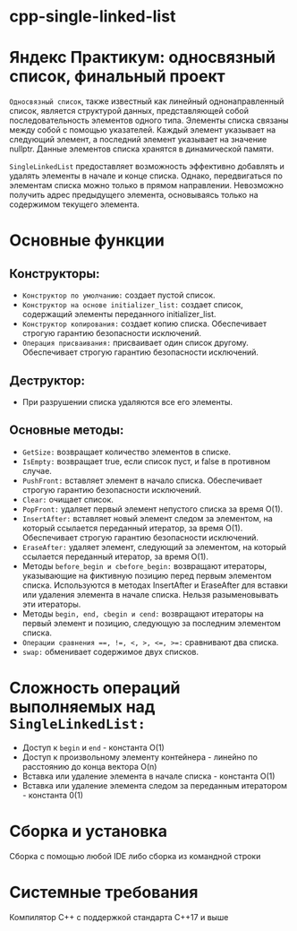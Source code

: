 # cpp-single-linked-list
# Яндекс Практикум: односвязный список, финальный проект
`Односвязный список`, также известный как линейный однонаправленный список, является структурой данных, представляющей собой последовательность элементов одного типа. Элементы списка связаны между собой с помощью указателей. Каждый элемент указывает на следующий элемент, а последний элемент указывает на значение nullptr. Данные элементов списка хранятся в динамической памяти.

`SingleLinkedList` предоставляет возможность эффективно добавлять и удалять элементы в начале и конце списка. Однако, передвигаться по элементам списка можно только в прямом направлении. Невозможно получить адрес предыдущего элемента, основываясь только на содержимом текущего элемента.

# Основные функции 
## Конструкторы:
- `Конструктор по умолчанию:` создает пустой список.
- `Конструктор на основе initializer_list:` создает список, содержащий элементы переданного initializer_list.
- `Конструктор копирования:` создает копию списка. Обеспечивает строгую гарантию безопасности исключений.
- `Операция присваивания:` присваивает один список другому. Обеспечивает строгую гарантию безопасности исключений.
## Деструктор:
- При разрушении списка удаляются все его элементы.
## Основные методы:
- `GetSize:` возвращает количество элементов в списке.
- `IsEmpty:` возвращает true, если список пуст, и false в противном случае.
- `PushFront:` вставляет элемент в начало списка. Обеспечивает строгую гарантию безопасности исключений.
- `Clear:` очищает список.
- `PopFront:` удаляет первый элемент непустого списка за время O(1).
- `InsertAfter:` вставляет новый элемент следом за элементом, на который ссылается переданный итератор, за время O(1). Обеспечивает строгую гарантию безопасности исключений.
- `EraseAfter:` удаляет элемент, следующий за элементом, на который ссылается переданный итератор, за время O(1).
- Методы `before_begin и cbefore_begin:` возвращают итераторы, указывающие на фиктивную позицию перед первым элементом списка. Используются в методах InsertAfter и EraseAfter для вставки или удаления элемента в начале списка. Нельзя разыменовывать эти итераторы.
- Методы `begin, end, cbegin и cend:` возвращают итераторы на первый элемент и позицию, следующую за последним элементом списка.
- `Операции сравнения ==, !=, <, >, <=, >=:` сравнивают два списка.
- `swap:` обменивает содержимое двух списков.

# Сложность операций выполняемых над `SingleLinkedList:`
- Доступ к `begin` и `end` - константа O(1)
- Доступ к произвольному элементу контейнера - линейно по расстоянию до конца вектора O(n)
- Вставка или удаление элемента в начале списка - константа O(1)
- Вставка или удаление элемента следом за переданным итератором - константа 0(1)

# Сборка и установка
Сборка с помощью любой IDE либо сборка из командной строки

# Системные требования
Компилятор С++ с поддержкой стандарта C++17  и выше

